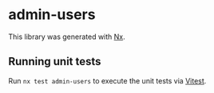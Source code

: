 # admin-users

This library was generated with [Nx](https://nx.dev).

## Running unit tests

Run `nx test admin-users` to execute the unit tests via [Vitest](https://vitest.dev/).
